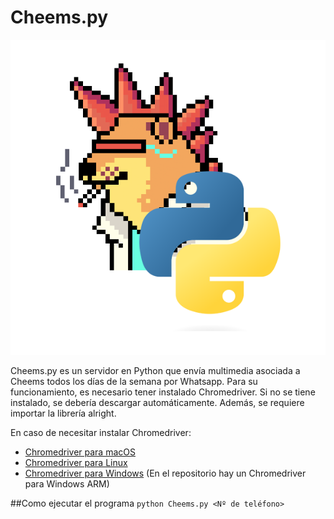 # Cheems.py
!["Logo Cheems.py"](misc/logo.png)

Cheems.py es un servidor en Python que envía multimedia asociada a Cheems todos los días de la semana por Whatsapp. Para su funcionamiento, es necesario tener instalado Chromedriver. Si no se tiene instalado, se debería descargar automáticamente. Además, se requiere importar la librería alright.

En caso de necesitar instalar Chromedriver:
- [Chromedriver para macOS](https://sites.google.com/a/chromium.org/chromedriver/downloads)
- [Chromedriver para Linux](https://sites.google.com/a/chromium.org/chromedriver/downloads)
- [Chromedriver para Windows](https://sites.google.com/a/chromium.org/chromedriver/downloads)
(En el repositorio hay un Chromedriver para Windows ARM)

##Como ejecutar el programa
``` python Cheems.py <Nº de teléfono> ```

